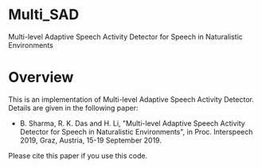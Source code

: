 # Multi_SAD
Multi-level Adaptive Speech Activity Detector for Speech in
Naturalistic Environments

# Overview
This is an implementation of Multi-level Adaptive Speech Activity Detector. Details are given in the following paper:

- B. Sharma, R. K. Das and H. Li, "Multi-level Adaptive Speech Activity Detector for Speech in Naturalistic Environments", in Proc. Interspeech 2019, Graz, Austria, 15-19 September 2019.

Please cite this paper if you use this code.
